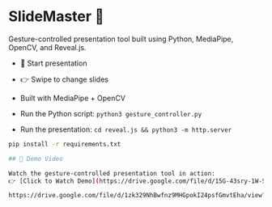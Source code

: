 # SlideMaster 🎯

Gesture-controlled presentation tool built using Python, MediaPipe, OpenCV, and Reveal.js.


- 👋 Start presentation
- 👉 Swipe to change slides
- Built with MediaPipe + OpenCV


- Run the Python script: `python3 gesture_controller.py`
- Run the presentation: `cd reveal.js && python3 -m http.server`


```bash
pip install -r requirements.txt

## 🎥 Demo Video

Watch the gesture-controlled presentation tool in action:  
👉 [Click to Watch Demo](https://drive.google.com/file/d/15G-43sry-1W-SiO9YR9YUzP6DgC68j1D/view?usp=sharing)

https://drive.google.com/file/d/1zk329NhBwfnz9MHGpokI24psfGmvtEha/view?usp=drive_link
